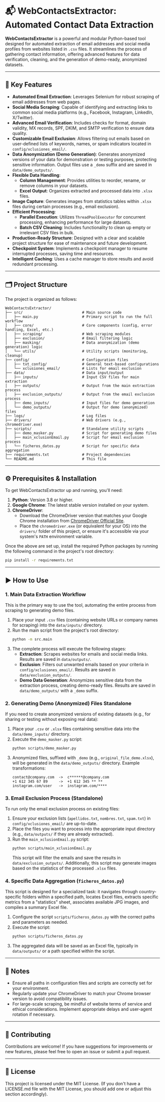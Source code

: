 # 📬 WebContactsExtractor: Automated Contact Data Extraction

**WebContactsExtractor** is a powerful and modular Python-based tool designed for automated extraction of email addresses and social media profiles from websites listed in `.csv` files. It streamlines the process of gathering contact information, offering advanced features for data verification, cleaning, and the generation of demo-ready, anonymized datasets.

---

## 🚀 Key Features

-   **Automated Email Extraction**: Leverages Selenium for robust scraping of email addresses from web pages.
-   **Social Media Scraping**: Capable of identifying and extracting links to common social media platforms (e.g., Facebook, Instagram, LinkedIn, X/Twitter).
-   **Advanced Email Verification**: Includes checks for format, domain validity, MX records, SPF, DKIM, and SMTP verification to ensure data quality.
-   **Customizable Email Exclusion**: Allows filtering out emails based on user-defined lists of keywords, names, or spam indicators located in `config/xclusiones_email/`.
-   **Data Anonymization (Demo Generation)**: Generates anonymized versions of your data for demonstration or testing purposes, protecting sensitive information. Output files use a `_demo` suffix and are saved in `data/demo_outputs/`.
-   **Flexible Data Handling**:
    -   **Column Management**: Provides utilities to reorder, rename, or remove columns in your datasets.
    -   **Excel Output**: Organizes extracted and processed data into `.xlsx` files.
-   **Image Capture**: Generates images from statistics tables within `.xlsx` files during certain processes (e.g., email exclusion).
-   **Efficient Processing**:
    -   **Parallel Execution**: Utilizes `ThreadPoolExecutor` for concurrent processing, enhancing performance for large datasets.
    -   **Batch CSV Cleaning**: Includes functionality to clean up empty or irrelevant CSV files in bulk.
-   **Production-Ready Structure**: Designed with a clear and scalable project structure for ease of maintenance and future development.
-   **Checkpoint System**: Implements a checkpoint manager to resume interrupted processes, saving time and resources.
-   **Intelligent Caching**: Uses a cache manager to store results and avoid redundant processing.

---

## 🗂 Project Structure

The project is organized as follows:

```
WebContactsExtractor/
├── src/                           # Main source code
│   ├── main.py                    # Primary script to run the full workflow
│   ├── core/                      # Core components (config, error handling, Excel, etc.)
│   ├── scraping/                  # Web scraping modules
│   ├── exclusion/                 # Email filtering logic
│   ├── masking/                   # Data anonymization (demo generation) logic
│   └── utils/                     # Utility scripts (monitoring, cleanup)
├── config/                        # Configuration files
│   ├── txt_config/                # General text-based configurations
│   └── xclusiones_email/          # Lists for email exclusion
├── data/                          # Data input/output
│   ├── inputs/                    # Input CSV files for main extraction
│   ├── outputs/                   # Output from the main extraction process
│   ├── exclusion_outputs/         # Output from the email exclusion process
│   ├── demo_inputs/               # Input files for demo generation
│   └── demo_outputs/              # Output for demo (anonymized) files
├── logs/                          # Log files
├── drivers/                       # Web drivers (e.g., chromedriver.exe)
├── scripts/                       # Standalone utility scripts
│   ├── demo_masker.py             # Script for generating demo files
│   ├── main_xclusionEmail.py      # Script for email exclusion process
│   └── ficheros_datos.py          # Script for specific data aggregation
├── requirements.txt               # Project dependencies
└── README.md                      # This file
```

---

## ⚙️ Prerequisites & Installation

To get WebContactsExtractor up and running, you'll need:

1.  **Python**: Version 3.8 or higher.
2.  **Google Chrome**: The latest stable version installed on your system.
3.  **ChromeDriver**:
    *   Download the ChromeDriver version that matches your Google Chrome installation from [ChromeDriver Official Site](https://chromedriver.chromium.org/downloads).
    *   Place the `chromedriver.exe` (or equivalent for your OS) into the `drivers/` folder of this project, or ensure it's accessible via your system's `PATH` environment variable.

Once the above are set up, install the required Python packages by running the following command in the project's root directory:

```bash
pip install -r requirements.txt
```

---

## ▶️ How to Use

### 1. Main Data Extraction Workflow

This is the primary way to use the tool, automating the entire process from scraping to generating demo files.

1.  Place your input `.csv` files (containing website URLs or company names for scraping) into the `data/inputs/` directory.
2.  Run the main script from the project's root directory:
    ```bash
    python -m src.main
    ```
3.  The complete process will execute the following stages:
    *   **Extraction**: Scrapes websites for emails and social media links. Results are saved in `data/outputs/`.
    *   **Exclusion**: Filters out unwanted emails based on your criteria in `config/xclusiones_email/`. Results are saved in `data/exclusion_outputs/`.
    *   **Demo Data Generation**: Anonymizes sensitive data from the extraction process, creating demo-ready files. Results are saved in `data/demo_outputs/` with a `_demo` suffix.

### 2. Generating Demo (Anonymized) Files Standalone

If you need to create anonymized versions of existing datasets (e.g., for sharing or testing without exposing real data):

1.  Place your `.csv` or `.xlsx` files containing sensitive data into the `data/demo_inputs/` directory.
2.  Execute the `demo_masker.py` script:
    ```bash
    python scripts/demo_masker.py
    ```
3.  Anonymized files, suffixed with `_demo` (e.g., `original_file_demo.xlsx`), will be generated in the `data/demo_outputs/` directory. Example transformations:
    ```
    contact@company.com  ->  c******@company.com
    +1 612 345 67 89     ->  +1 612 345 ** **
    instagram.com/user   ->  instagram.com/****
    ```

### 3. Email Exclusion Process (Standalone)

To run only the email exclusion process on existing files:

1.  Ensure your exclusion lists (`apellidos.txt`, `nombres.txt`, `spam.txt`) in `config/xclusiones_email/` are up-to-date.
2.  Place the files you want to process into the appropriate input directory (e.g., `data/outputs/` if they are already extracted).
3.  Run the `main_xclusionEmail.py` script:
    ```bash
    python scripts/main_xclusionEmail.py
    ```
    This script will filter the emails and save the results in `data/exclusion_outputs/`. Additionally, this script may generate images based on the statistics of the processed `.xlsx` files.

### 4. Specific Data Aggregation (`ficheros_datos.py`)

This script is designed for a specialized task: it navigates through country-specific folders within a specified path, locates Excel files, extracts specific metrics from a "statistics" sheet, associates available JPG images, and compiles a summary Excel file.

1.  Configure the script `scripts/ficheros_datos.py` with the correct paths and parameters as needed.
2.  Execute the script:
    ```bash
    python scripts/ficheros_datos.py
    ```
3.  The aggregated data will be saved as an Excel file, typically in `data/outputs/` or a path specified within the script.

---

## 📝 Notes

-   Ensure all paths in configuration files and scripts are correctly set for your environment.
-   Regularly update your ChromeDriver to match your Chrome browser version to avoid compatibility issues.
-   For large-scale scraping, be mindful of website terms of service and ethical considerations. Implement appropriate delays and user-agent rotation if necessary.

---

## 🤝 Contributing

Contributions are welcome! If you have suggestions for improvements or new features, please feel free to open an issue or submit a pull request.

---

## 📄 License

This project is licensed under the MIT License. (If you don't have a LICENSE.md file with the MIT License, you should add one or adjust this section accordingly).
